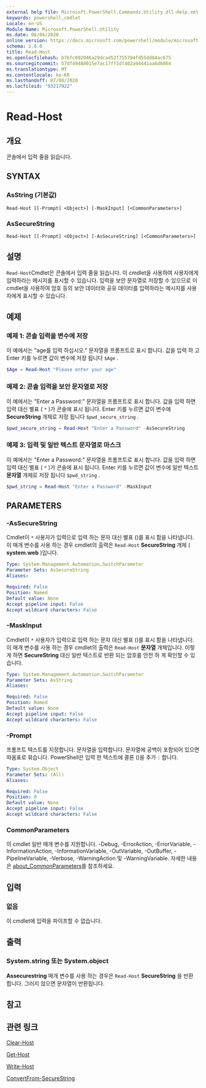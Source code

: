 ```yaml
---
external help file: Microsoft.PowerShell.Commands.Utility.dll-Help.xml
keywords: powershell,cmdlet
Locale: en-US
Module Name: Microsoft.PowerShell.Utility
ms.date: 06/04/2020
online version: https://docs.microsoft.com/powershell/module/microsoft.powershell.utility/read-host?view=powershell-7.1&WT.mc_id=ps-gethelp
schema: 2.0.0
title: Read-Host
ms.openlocfilehash: b76fc092046a29dcad52f755794fd55dd84ac675
ms.sourcegitcommit: 57df49488015e7ac17ff1df402a94441aa6d6064
ms.translationtype: MT
ms.contentlocale: ko-KR
ms.lasthandoff: 07/08/2020
ms.locfileid: "93217922"
---
```

# Read-Host

## 개요
콘솔에서 입력 줄을 읽습니다.

## SYNTAX

### AsString (기본값)

```
Read-Host [[-Prompt] <Object>] [-MaskInput] [<CommonParameters>]
```

### AsSecureString

```
Read-Host [[-Prompt] <Object>] [-AsSecureString] [<CommonParameters>]
```

## 설명

`Read-Host`Cmdlet은 콘솔에서 입력 줄을 읽습니다. 이 cmdlet을 사용하여 사용자에게 입력하라는 메시지를 표시할 수 있습니다. 입력을 보안 문자열로 저장할 수 있으므로 이 cmdlet을 사용하여 암호 등의 보안 데이터와 공유 데이터를 입력하라는 메시지를 사용자에게 표시할 수 있습니다.

## 예제

### 예제 1: 콘솔 입력을 변수에 저장

이 예에서는 "age를 입력 하십시오." 문자열을 프롬프트로 표시 합니다. 값을 입력 하 고 Enter 키를 누르면 값이 변수에 저장 됩니다 `$Age` .

```powershell
$Age = Read-Host "Please enter your age"
```

### 예제 2: 콘솔 입력을 보안 문자열로 저장

이 예에서는 "Enter a Password:" 문자열을 프롬프트로 표시 합니다. 값을 입력 하면 입력 대신 별표 ( `*` )가 콘솔에 표시 됩니다. Enter 키를 누르면 값이 변수에 **SecureString** 개체로 저장 됩니다 `$pwd_secure_string` .

```powershell
$pwd_secure_string = Read-Host "Enter a Password" -AsSecureString
```

### 예제 3: 입력 및 일반 텍스트 문자열로 마스크

이 예에서는 "Enter a Password:" 문자열을 프롬프트로 표시 합니다. 값을 입력 하면 입력 대신 별표 ( `*` )가 콘솔에 표시 됩니다. Enter 키를 누르면 값이 변수에 일반 텍스트 **문자열** 개체로 저장 됩니다 `$pwd_string` .

```powershell
$pwd_string = Read-Host "Enter a Password" -MaskInput
```

## PARAMETERS

### -AsSecureString

Cmdlet이 `*` 사용자가 입력으로 입력 하는 문자 대신 별표 ()를 표시 함을 나타냅니다. 이 매개 변수를 사용 하는 경우 cmdlet의 출력은 `Read-Host` **SecureString** 개체 ( **system.web** )입니다.

```yaml
Type: System.Management.Automation.SwitchParameter
Parameter Sets: AsSecureString
Aliases:

Required: False
Position: Named
Default value: None
Accept pipeline input: False
Accept wildcard characters: False
```

### -MaskInput

Cmdlet이 `*` 사용자가 입력으로 입력 하는 문자 대신 별표 ()를 표시 함을 나타냅니다. 이 매개 변수를 사용 하는 경우 cmdlet의 출력은 `Read-Host` **문자열** 개체입니다.
이렇게 하면 **SecureString** 대신 일반 텍스트로 반환 되는 암호를 안전 하 게 확인할 수 있습니다.

```yaml
Type: System.Management.Automation.SwitchParameter
Parameter Sets: AsString
Aliases:

Required: False
Position: Named
Default value: None
Accept pipeline input: False
Accept wildcard characters: False
```

### -Prompt

프롬프트 텍스트를 지정합니다.
문자열을 입력합니다.
문자열에 공백이 포함되어 있으면 따옴표로 묶습니다.
PowerShell은 입력 한 텍스트에 콜론 ()을 추가 `:` 합니다.

```yaml
Type: System.Object
Parameter Sets: (All)
Aliases:

Required: False
Position: 0
Default value: None
Accept pipeline input: False
Accept wildcard characters: False
```

### CommonParameters

이 cmdlet 일반 매개 변수를 지원합니다. -Debug, -ErrorAction, -ErrorVariable, -InformationAction, -InformationVariable, -OutVariable, -OutBuffer, -PipelineVariable, -Verbose, -WarningAction 및 -WarningVariable. 자세한 내용은 [about_CommonParameters](https://go.microsoft.com/fwlink/?LinkID=113216)를 참조하세요.

## 입력

### 없음

이 cmdlet에 입력을 파이프할 수 없습니다.

## 출력

### System.string 또는 System.object

**Assecurestring** 매개 변수를 사용 하는 경우은 `Read-Host` **SecureString** 을 반환 합니다. 그러지 않으면 문자열이 반환됩니다.

## 참고

## 관련 링크

[Clear-Host](../microsoft.powershell.core/clear-host.md)

[Get-Host](Get-Host.md)

[Write-Host](Write-Host.md)

[ConvertFrom-SecureString](../Microsoft.PowerShell.Security/ConvertFrom-SecureString.md)
